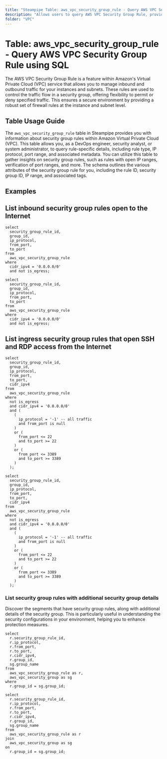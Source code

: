 ```yaml
---
title: "Steampipe Table: aws_vpc_security_group_rule - Query AWS VPC Security Group Rule using SQL"
description: "Allows users to query AWS VPC Security Group Rule, providing detailed information about security group rules within Amazon Virtual Private Cloud (VPC)."
folder: "VPC"
---
```


# Table: aws_vpc_security_group_rule - Query AWS VPC Security Group Rule using SQL

The AWS VPC Security Group Rule is a feature within Amazon's Virtual Private Cloud (VPC) service that allows you to manage inbound and outbound traffic for your instances and subnets. These rules are used to control the traffic flow in a security group, offering flexibility to permit or deny specified traffic. This ensures a secure environment by providing a robust set of firewall rules at the instance and subnet level.

## Table Usage Guide

The `aws_vpc_security_group_rule` table in Steampipe provides you with information about security group rules within Amazon Virtual Private Cloud (VPC). This table allows you, as a DevOps engineer, security analyst, or system administrator, to query rule-specific details, including rule type, IP protocol, port range, and associated metadata. You can utilize this table to gather insights on security group rules, such as rules with open IP ranges, verification of port ranges, and more. The schema outlines the various attributes of the security group rule for you, including the rule ID, security group ID, IP range, and associated tags.

## Examples

## List inbound security group rules open to the Internet

```sql+postgres
select
  security_group_rule_id,
  group_id,
  ip_protocol,
  from_port,
  to_port
from
  aws_vpc_security_group_rule
where
  cidr_ipv4 = '0.0.0.0/0'
  and not is_egress;
```

```sql+sqlite
select
  security_group_rule_id,
  group_id,
  ip_protocol,
  from_port,
  to_port
from
  aws_vpc_security_group_rule
where
  cidr_ipv4 = '0.0.0.0/0'
  and not is_egress;
```

## List ingress security group rules that open SSH and RDP access from the Internet

```sql+postgres
select
  security_group_rule_id,
  group_id,
  ip_protocol,
  from_port,
  to_port,
  cidr_ipv4
from
  aws_vpc_security_group_rule
where
  not is_egress
  and cidr_ipv4 = '0.0.0.0/0'
  and (
    (
      ip_protocol = '-1' -- all traffic
      and from_port is null
    )
    or (
      from_port <= 22
      and to_port >= 22
    )
    or (
      from_port <= 3389
      and to_port >= 3389
    )
  );
```

```sql+sqlite
select
  security_group_rule_id,
  group_id,
  ip_protocol,
  from_port,
  to_port,
  cidr_ipv4
from
  aws_vpc_security_group_rule
where
  not is_egress
  and cidr_ipv4 = '0.0.0.0/0'
  and (
    (
      ip_protocol = '-1' -- all traffic
      and from_port is null
    )
    or (
      from_port <= 22
      and to_port >= 22
    )
    or (
      from_port <= 3389
      and to_port >= 3389
    )
  );
```

### List security group rules with additional security group details
Discover the segments that have security group rules, along with additional details of the security group. This is particularly useful in understanding the security configurations in your environment, helping you to enhance protection measures.

```sql+postgres
select
  r.security_group_rule_id,
  r.ip_protocol,
  r.from_port,
  r.to_port,
  r.cidr_ipv4,
  r.group_id,
  sg.group_name
from
  aws_vpc_security_group_rule as r,
  aws_vpc_security_group as sg 
where
  r.group_id = sg.group_id;
```

```sql+sqlite
select
  r.security_group_rule_id,
  r.ip_protocol,
  r.from_port,
  r.to_port,
  r.cidr_ipv4,
  r.group_id,
  sg.group_name
from
  aws_vpc_security_group_rule as r
join
  aws_vpc_security_group as sg 
on
  r.group_id = sg.group_id;
```